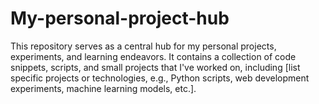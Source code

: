 # My-personal-project-hub
This repository serves as a central hub for my personal projects, experiments, and learning endeavors. It contains a collection of code snippets, scripts, and small projects that I've worked on, including [list specific projects or technologies, e.g., Python scripts, web development experiments, machine learning models, etc.]. 
